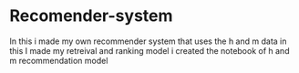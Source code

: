 # Recomender-system
In this i made my own recommender system that uses the h and m data in this I made my retreival and ranking model i created the notebook of h and m recommendation model
